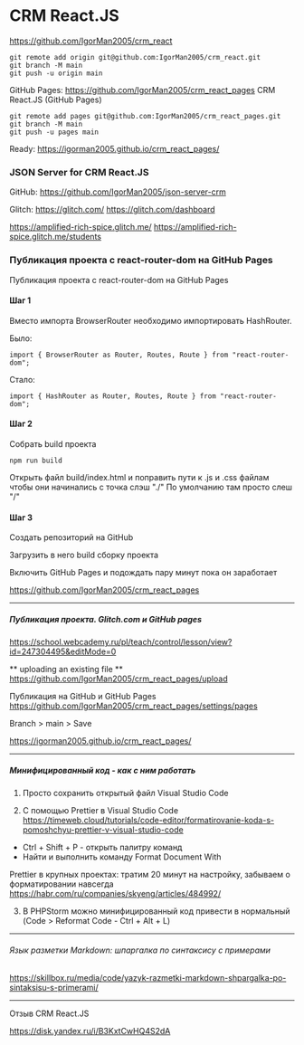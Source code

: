 # CRM React.JS

<https://github.com/IgorMan2005/crm_react>

```
git remote add origin git@github.com:IgorMan2005/crm_react.git
git branch -M main
git push -u origin main
```

GitHub Pages:
<https://github.com/IgorMan2005/crm_react_pages>
CRM React.JS (GitHub Pages)

```
git remote add pages git@github.com:IgorMan2005/crm_react_pages.git
git branch -M main
git push -u pages main
```

Ready:
<https://igorman2005.github.io/crm_react_pages/>

### JSON Server for CRM React.JS

GitHub:
<https://github.com/IgorMan2005/json-server-crm>

Glitch:
<https://glitch.com/>
<https://glitch.com/dashboard>

<https://amplified-rich-spice.glitch.me/>
<https://amplified-rich-spice.glitch.me/students>

### Публикация проекта с react-router-dom на GitHub Pages

Публикация проекта с react-router-dom на GitHub Pages

#### Шаг 1

Вместо импорта BrowserRouter необходимо импортировать HashRouter.

Было:

```
import { BrowserRouter as Router, Routes, Route } from "react-router-dom";
```

Стало:

```
import { HashRouter as Router, Routes, Route } from "react-router-dom";
```

#### Шаг 2

Собрать build проекта

```
npm run build
```

Открыть файл build/index.html и поправить пути к .js и .css файлам чтобы они начинались с точка слэш "./" По умолчанию там просто слеш "/"

#### Шаг 3

Создать репозиторий на GitHub

Загрузить в него build сборку проекта

Включить GitHub Pages и подождать пару минут пока он заработает

<https://github.com/IgorMan2005/crm_react_pages>

---

##### Публикация проекта. Glitch.com и GitHub pages

<https://school.webcademy.ru/pl/teach/control/lesson/view?id=247304495&editMode=0>

** uploading an existing file **
<https://github.com/IgorMan2005/crm_react_pages/upload>

Публикация на GitHub и GitHub Pages
<https://github.com/IgorMan2005/crm_react_pages/settings/pages>

Branch > main > Save

<https://igorman2005.github.io/crm_react_pages/>

---

##### Минифицированный код - как с ним работать

1. Просто сохранить открытый файл Visual Studio Code

2. С помощью Prettier в Visual Studio Code
   <https://timeweb.cloud/tutorials/code-editor/formatirovanie-koda-s-pomoshchyu-prettier-v-visual-studio-code>

- Ctrl + Shift + P - открыть палитру команд
- Найти и выполнить команду Format Document With

Prettier в крупных проектах: тратим 20 минут на настройку, забываем о форматировании навсегда
<https://habr.com/ru/companies/skyeng/articles/484992/>

3. В PHPStorm можно минифицированный код привести в нормальный (Code > Reformat Code - Ctrl + Alt + L)

---

###### Язык разметки Markdown: шпаргалка по синтаксису с примерами

<https://skillbox.ru/media/code/yazyk-razmetki-markdown-shpargalka-po-sintaksisu-s-primerami/>

---

Отзыв CRM React.JS

<https://disk.yandex.ru/i/B3KxtCwHQ4S2dA>
